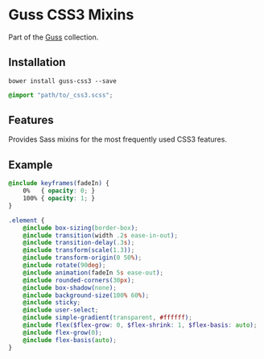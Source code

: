 # Guss CSS3 Mixins

Part of the [Guss](https://github.com/guardian/guss) collection.

## Installation

```
bower install guss-css3 --save
```

```scss
@import "path/to/_css3.scss";
```

## Features

Provides Sass mixins for the most frequently used CSS3 features.


## Example

```scss
@include keyframes(fadeIn) {
    0%   { opacity: 0; }
    100% { opacity: 1; }
}

.element {
    @include box-sizing(border-box);
    @include transition(width .2s ease-in-out);
    @include transition-delay(.3s);
    @include transform(scale(1.3));
    @include transform-origin(0 50%);
    @include rotate(90deg);
    @include animation(fadeIn 5s ease-out);
    @include rounded-corners(30px);
    @include box-shadow(none);
    @include background-size(100% 60%);
    @include sticky;
    @include user-select;
    @include simple-gradient(transparent, #ffffff);
    @include flex($flex-grow: 0, $flex-shrink: 1, $flex-basis: auto);
    @include flex-grow(0);
    @include flex-basis(auto);
}
```
